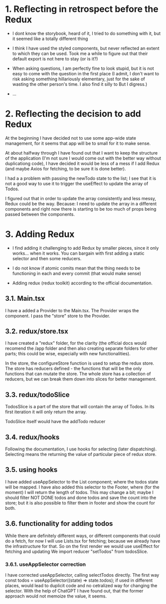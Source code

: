# 1. Reflecting in retrospect before the Redux

-   I dont know the storybook, heard of it, I tried to do something with it, but it seemed like a totally different thing
-   I think I have used the styled components, but never reflected an extent to which they can be used. Took me a while to figure out that their default export is not here to stay (or is it?)
-   When asking questions, I am perfectly fine to look stupid, but it is not easy to come with the question in the first place (I admit, I don't want to risk asking something hillariously elementary, just for the sake of wasting the other person's time. I also find it silly to But I digress.)

-   ...

# 2. Reflecting the decision to add Redux

At the beginning I have decided not to use some app-wide state management, for it seems that app will be to small for it to make sense.

At about halfway through I have found out that I want to keep the structure of the application (I'm not sure I would come out with the better way without duplicationg code), I have decided it would be less of a mess if I add Redux (and maybe Axios for fetching, to be sure it is done better).

I had a a problem with passing the newTodo state to the list; I see that it is not a good way to use it to trigger the useEffect to update the array of Todos.

I figured out that in order to update the array consistently and less messy, Redux could be the way. Because: I need to update the array in a different components and right now there is starting to be too much of props being passed between the components.

# 3. Adding Redux

-   I find adding it challenging to add Redux by smaller pieces, since it only works... when it works. You can bargain with first adding a static selector and then some reducers.

-   I do not know if atomic comits mean that the thing needs to be functioning in each and every commit (that would make sense)

-   Adding redux (redux toolkit) according to the official documentation.

## 3.1. Main.tsx

I have a added a Provider to the Main.tsx. The Provider wraps the <App> component. I pass the "store" store to the Provider.

## 3.2. redux/store.tsx

I have created a "redux" folder, for the clarity (the official docs would recomend the /app folder and then also creating separate folders for other parts; this could be wise, especially with new functionalities).

In the store, the configureStore function is used to setup the redux store.
The store has reducers defined - the functions that will be the only functions that can mutate the store.
The whole store has a collection of reducers, but we can break them down into slices for better management.

## 3.3. redux/todoSlice

TodosSlice is a part of the store that will contain the array of Todos.
In its first iteration it will only return the array.

TodoSlice itself would have the addTodo reducer

## 3.4. redux/hooks

Following the documentation, I use hooks for selecting (later dispatching). Selecting means the returning the value of particular piece of redux store.

## 3.5. using hooks

I have added useAppSelector to the List component; where the todos state will be mapped.
I have also added this selector to the Footer, where (for the moment) I will return the length of todos. This may change a bit; maybe I should filter NOT DONE todos and done todos and save the count into the store; but it is also possible to filter them in footer and show the count for both.

## 3.6. functionality for adding todos

While there are definitely different ways, or different components that could do a fetch, for now I will use Lists.tsx for fetching; because we already have the infrastructure for that. So on the first render we would use useEffect for fetching and updating
We import reducer "setTodos" from todosSlice.

### 3.6.1. useAppSelector correction

I have corrected useAppSelector, calling selectTodos directly. The first way const todos = useAppSelector((state) => state.todos); if used in different places, would lead to duplicit code and no cetralized way for changing the selector. With the help of ChatGPT I have found out, that the former approach would not memoize the value, it seems.
